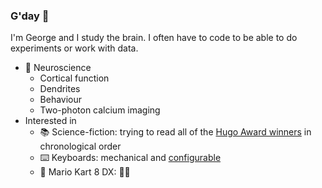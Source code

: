 ### G'day 👋

I'm George and I study the brain. I often have to code to be able to do experiments or work with data.

- 🧠 Neuroscience
  - Cortical function
  - Dendrites
  - Behaviour
  - Two-photon calcium imaging
- Interested in
  - 📚 Science-fiction: trying to read all of the [Hugo Award winners](https://en.wikipedia.org/wiki/Hugo_Award_for_Best_Novel) in chronological order
  - ⌨️ Keyboards: mechanical and [configurable](https://github.com/jtroo/kanata)
  - 🏁 Mario Kart 8 DX: 🍄👑

<!--
**ogeesan/ogeesan** is a ✨ _special_ ✨ repository because its `README.md` (this file) appears on your GitHub profile.

Here are some ideas to get you started:

- 🔭 I’m currently working on ...
- 🌱 I’m currently learning ...
- 👯 I’m looking to collaborate on ...
- 🤔 I’m looking for help with ...
- 💬 Ask me about ...
- 📫 How to reach me: ...
- 😄 Pronouns: ...
- ⚡ Fun fact: ...
-->
